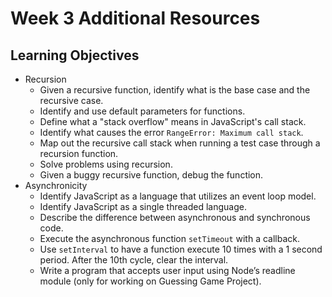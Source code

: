 # Week 3 Additional Resources

## Learning Objectives

* Recursion
  * Given a recursive function, identify what is the base case and the recursive case.
  * Identify and use default parameters for functions.
  * Define what a "stack overflow" means in JavaScript's call stack.
  * Identify what causes the error `RangeError: Maximum call stack`.
  * Map out the recursive call stack when running a test case through a recursion function.
  * Solve problems using recursion.
  * Given a buggy recursive function, debug the function.
* Asynchronicity
  * Identify JavaScript as a language that utilizes an event loop model.
  * Identify JavaScript as a single threaded language.
  * Describe the difference between asynchronous and synchronous code.
  * Execute the asynchronous function `setTimeout` with a callback.
  * Use `setInterval` to have a function execute 10 times with a 1 second period. After the 10th cycle, clear the interval.
  * Write a program that accepts user input using Node’s readline module (only for working on Guessing Game Project).